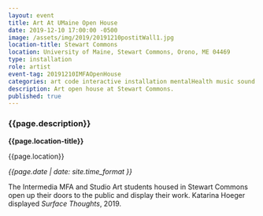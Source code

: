 ```yaml
---
layout: event
title: Art At UMaine Open House
date: 2019-12-10 17:00:00 -0500
image: /assets/img/2019/20191210postitWall1.jpg
location-title: Stewart Commons 
location: University of Maine, Stewart Commons, Orono, ME 04469
type: installation
role: artist
event-tag: 20191210IMFAOpenHouse
categories: art code interactive installation mentalHealth music sound surfaceThoughts
description: Art open house at Stewart Commons.
published: true
---
```

### {{page.description}}

**{{page.location-title}}**

{{page.location}}

*{{page.date | date: site.time_format }}*

The Intermedia MFA and Studio Art students housed in Stewart Commons open up their doors to the public and display their work. Katarina Hoeger displayed *Surface Thoughts*, 2019. 


